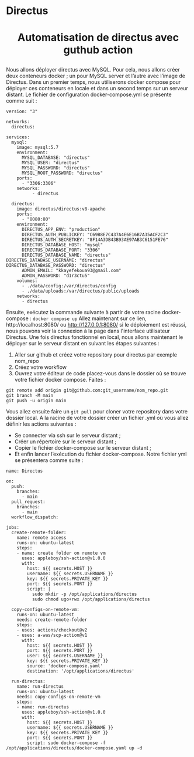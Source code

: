 # Directus

# <p align="center">Automatisation de directus avec guthub action</p>

Nous allons déployer directus avec MySQL. Pour cela, nous allons créer deux conteneurs docker ; un pour MySQL server et l’autre avec l’image de Directus. Dans un premier temps, nous utiliserons docker compose pour déployer ces conteneurs en locale et dans un second temps sur un serveur distant.
Le fichier de configuration docker-compose.yml se présente comme suit :
```
version: "3"

networks:
  directus:

services:
  mysql:
    image: mysql:5.7
    environment:
      MYSQL_DATABASE: "directus"
      MYSQL_USER: "directus"
      MYSQL_PASSWORD: "directus"
      MYSQL_ROOT_PASSWORD: "directus"
    ports:
      - "3306:3306"
    networks:
          - directus

  directus:
    image: directus/directus:v8-apache
    ports:
      - "8080:80"
    environment:
      DIRECTUS_APP_ENV: "production"
      DIRECTUS_AUTH_PUBLICKEY: "C69B8E7C437A4E6E16B7A35ACF2C3"
      DIRECTUS_AUTH_SECRETKEY: "8F14A3DB43B93AE97AB3C6151FE76"
      DIRECTUS_DATABASE_HOST: "mysql"
      DIRECTUS_DATABASE_PORT: "3306"
      DIRECTUS_DATABASE_NAME: "directus"      DIRECTUS_DATABASE_USERNAME: "directus"      DIRECTUS_DATABASE_PASSWORD: "directus"
      ADMIN_EMAIL: "kkayefekoua93@gmail.com"
      ADMIN_PASSWORD: "d1r3ctu5"
    volumes:
      - ./data/config:/var/directus/config
      - ./data/uploads:/var/directus/public/uploads 
    networks:
      - directus
 ```
 Ensuite, exécutez la commande suivante à partir de votre racine docker-compose :
 ``docker compose up``
 Allez maintenant sur ce lien, http://localhost:8080/ ou http://127.0.0.1:8080/  si le déploiement est réussi, nous pouvons voir la connexion à la page dans l'interface utilisateur Directus.
Une fois directus fonctionnel en local, nous allons maintenant le déployer sur le serveur distant en suivant les étapes suivantes :
1. Aller sur github et créez votre repository pour directus par exemple nom_repo
2. Créez votre workflow
3. Ouvrez votre éditeur de code placez-vous dans le dossier où se trouve votre fichier docker compose. Faites :
```
git remote add origin git@github.com:git_username/nom_repo.git
git branch -M main
git push -u origin main
```
Vous allez ensuite faire un `git pull` pour cloner votre repository dans votre dossier local. A la racine de votre dossier créer un fichier .yml où vous allez définir les actions suivantes :
- Se connecter via ssh sur le serveur distant ;
- Créer un répertoire sur le serveur distant ;
- Copier le fichier docker-compose sur le serveur distant ;
- Et enfin lancer l’exécution du fichier docker-compose.
Notre fichier yml se présentera comme suite :

```
name: Directus

on:
  push:
    branches:
      - main
  pull_request:
    branches:
      - main
  workflow_dispatch:  
  
jobs:
  create-remote-folder:
    name: remote access
    runs-on: ubuntu-latest
    steps:
    - name: create folder on remote vm
      uses: appleboy/ssh-action@v1.0.0
      with:
        host: ${{ secrets.HOST }}
        username: ${{ secrets.USERNAME }}
        key: ${{ secrets.PRIVATE_KEY }}
        port: ${{ secrets.PORT }}
        script: |
          sudo mkdir -p /opt/applications/directus
          sudo chmod ugo+rwx /opt/applications/directus
  
  copy-configs-on-remote-vm:
    runs-on: ubuntu-latest
    needs: create-remote-folder
    steps:
    - uses: actions/checkout@v2
    - uses: a-was/scp-action@v1
      with:
        host: ${{ secrets.HOST }}
        port: ${{ secrets.PORT }}
        user: ${{ secrets.USERNAME }}
        key: ${{ secrets.PRIVATE_KEY }}
        source: 'docker-compose.yaml'
        destination: '/opt/applications/directus'
          
  run-directus:
    name: run-directus
    runs-on: ubuntu-latest
    needs: copy-configs-on-remote-vm
    steps:
    - name: run-directus
      uses: appleboy/ssh-action@v1.0.0
      with:
        host: ${{ secrets.HOST }}
        username: ${{ secrets.USERNAME }} 
        key: ${{ secrets.PRIVATE_KEY }}
        port: ${{ secrets.PORT }}
        script: sudo docker-compose -f /opt/applications/directus/docker-compose.yaml up -d
```